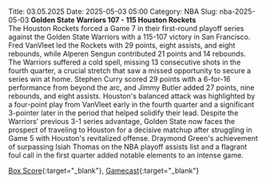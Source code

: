 Title: 03.05.2025
Date: 2025-05-03 05:00
Category: NBA 
Slug: nba-2025-05-03 
**Golden State Warriors 107 - 115 Houston Rockets**  
The Houston Rockets forced a Game 7 in their first-round playoff series against the Golden State Warriors with a 115-107 victory in San Francisco. Fred VanVleet led the Rockets with 29 points, eight assists, and eight rebounds, while Alperen Sengun contributed 21 points and 14 rebounds. The Warriors suffered a cold spell, missing 13 consecutive shots in the fourth quarter, a crucial stretch that saw a missed opportunity to secure a series win at home. Stephen Curry scored 29 points with a 6-for-16 performance from beyond the arc, and Jimmy Butler added 27 points, nine rebounds, and eight assists. Houston's balanced attack was highlighted by a four-point play from VanVleet early in the fourth quarter and a significant 3-pointer later in the period that helped solidify their lead. Despite the Warriors' previous 3-1 series advantage, Golden State now faces the prospect of traveling to Houston for a decisive matchup after struggling in Game 5 with Houston's revitalized offense. Draymond Green's achievement of surpassing Isiah Thomas on the NBA playoff assists list and a flagrant foul call in the first quarter added notable elements to an intense game. 

[Box Score](/game/hou-vs-gsw-0042400156/box-score){:target="_blank"}, [Gamecast](/game/hou-vs-gsw-0042400156){:target="_blank"}<br>


